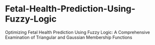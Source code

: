 # Fetal-Health-Prediction-Using-Fuzzy-Logic
Optimizing Fetal Health Prediction Using Fuzzy Logic: A Comprehensive Examination of Triangular and Gaussian Membership Functions
